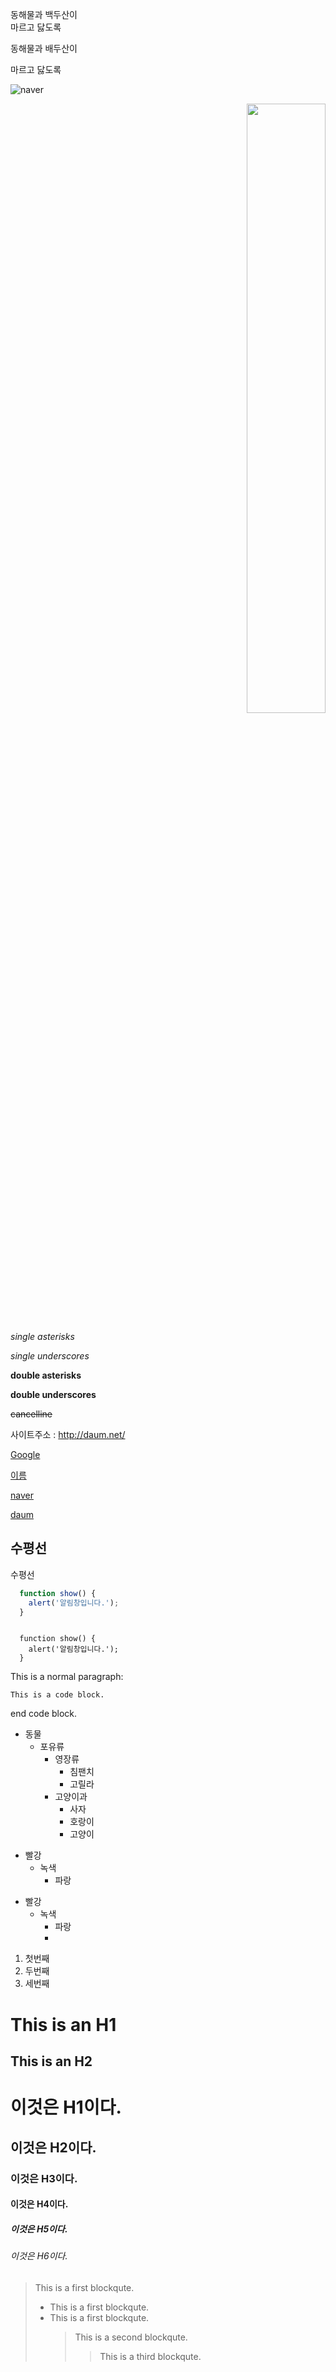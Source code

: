 동해물과 백두산이   
마르고 닳도록

동해물과 배두산이

마르고 닳도록

![naver](https://github.com/borgssam/git_study/assets/171772501/827e6ee0-05b1-40bb-a9e5-adf526aa08ec)


<p align="right">
  <img src="https://github.com/borgssam/git_study/assets/171772501/827e6ee0-05b1-40bb-a9e5-adf526aa08ec" width="50%"/>
</p>

*single asterisks*

_single underscores_

**double asterisks**

__double underscores__

~~cancelline~~


사이트주소 : <http://daum.net/>

[Google](https://google.com, "google link")

[이름](https://naver.com, "툴팁")



[naver][googlelink]

[googlelink]: https://naver.com "Go google"

[daum][addr]

[addr]: https://daum.net "다음"


수평선
---------------------------
수평선

```javascript
  function show() {
    alert('알림창입니다.');
  }
```

<pre><code>
  function show() {
    alert('알림창입니다.');
  }
</code></pre>

This is a normal paragraph:

    This is a code block.
    
end code block.

* 동물
  * 포유류
    * 영장류
      * 침팬치
      * 고릴라
    * 고양이과
      * 사자
      * 호랑이
      * 고양이

+ 빨강
  + 녹색
    + 파랑

- 빨강
  - 녹색
    - 파랑
    - 

1. 첫번째
2. 두번째
3. 세번째


This is an H1
=============

This is an H2
-------------


# 이것은 H1이다.
## 이것은 H2이다.
### 이것은 H3이다.
#### 이것은 H4이다.
##### 이것은 H5이다.
###### 이것은 H6이다.


> This is a first blockqute.
> - This is a first blockqute.
> - This is a first blockqute.
>	> This is a second blockqute.
>	>	> This is a third blockqute.


